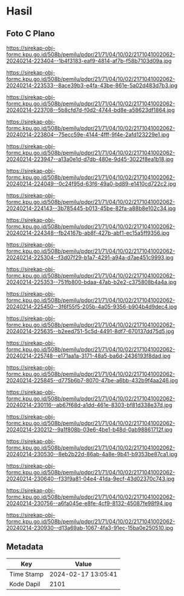 # Hasil

## Foto C Plano

https://sirekap-obj-formc.kpu.go.id/508b/pemilu/pdpr/21/71/04/10/02/2171041002062-20240214-223404--1b4f3183-eaf9-4814-af7b-f58b7103d09a.jpg

https://sirekap-obj-formc.kpu.go.id/508b/pemilu/pdpr/21/71/04/10/02/2171041002062-20240214-223533--8ace39b3-e4fa-43be-861e-5a02d483d7b3.jpg

https://sirekap-obj-formc.kpu.go.id/508b/pemilu/pdpr/21/71/04/10/02/2171041002062-20240214-223708--5b8cfd7d-f0d2-4744-bd8e-a58623df1864.jpg

https://sirekap-obj-formc.kpu.go.id/508b/pemilu/pdpr/21/71/04/10/02/2171041002062-20240214-223804--75ecc59e-4144-4fff-9f4e-2afd123229e1.jpg

https://sirekap-obj-formc.kpu.go.id/508b/pemilu/pdpr/21/71/04/10/02/2171041002062-20240214-223947--a13a0e1d-d7db-480e-9d45-3022f8ea1b18.jpg

https://sirekap-obj-formc.kpu.go.id/508b/pemilu/pdpr/21/71/04/10/02/2171041002062-20240214-224049--0c24f95d-63f6-49a0-bd89-e1410cd722c2.jpg

https://sirekap-obj-formc.kpu.go.id/508b/pemilu/pdpr/21/71/04/10/02/2171041002062-20240214-224143--3b785445-b013-45be-82fa-a88b8e102c34.jpg

https://sirekap-obj-formc.kpu.go.id/508b/pemilu/pdpr/21/71/04/10/02/2171041002062-20240214-224348--fb24167b-ab8f-427b-abf1-ec15a5ff9356.jpg

https://sirekap-obj-formc.kpu.go.id/508b/pemilu/pdpr/21/71/04/10/02/2171041002062-20240214-225304--f3d07f29-b1a7-4291-a94a-d7ae451c9993.jpg

https://sirekap-obj-formc.kpu.go.id/508b/pemilu/pdpr/21/71/04/10/02/2171041002062-20240214-225353--751fb800-bdaa-47ab-b2e2-c375808b4a4a.jpg

https://sirekap-obj-formc.kpu.go.id/508b/pemilu/pdpr/21/71/04/10/02/2171041002062-20240214-225450--3f6f55f5-205b-4a05-9356-b904b4d9dec4.jpg

https://sirekap-obj-formc.kpu.go.id/508b/pemilu/pdpr/21/71/04/10/02/2171041002062-20240214-225635--b2eed751-5c5d-4491-8df7-670137dd75d5.jpg

https://sirekap-obj-formc.kpu.go.id/508b/pemilu/pdpr/21/71/04/10/02/2171041002062-20240214-225748--e171aa1a-3171-48a5-ba6d-2436193f8dad.jpg

https://sirekap-obj-formc.kpu.go.id/508b/pemilu/pdpr/21/71/04/10/02/2171041002062-20240214-225845--d775b6b7-8070-47be-a6bb-432b9f4aa246.jpg

https://sirekap-obj-formc.kpu.go.id/508b/pemilu/pdpr/21/71/04/10/02/2171041002062-20240214-230116--ab67f68d-a1dd-461e-8303-bf81d338e37d.jpg

https://sirekap-obj-formc.kpu.go.id/508b/pemilu/pdpr/21/71/04/10/02/2171041002062-20240214-230212--9a1f808b-03e6-4be1-b48d-0ab98861712f.jpg

https://sirekap-obj-formc.kpu.go.id/508b/pemilu/pdpr/21/71/04/10/02/2171041002062-20240214-230530--8eb2b22d-86ab-4a8e-9b41-b9353be87ca1.jpg

https://sirekap-obj-formc.kpu.go.id/508b/pemilu/pdpr/21/71/04/10/02/2171041002062-20240214-230640--f33f9a81-04e4-41da-9ecf-43d02370c743.jpg

https://sirekap-obj-formc.kpu.go.id/508b/pemilu/pdpr/21/71/04/10/02/2171041002062-20240214-230756--a6fa045e-e8fe-4cf9-8132-45087fe98f94.jpg

https://sirekap-obj-formc.kpu.go.id/508b/pemilu/pdpr/21/71/04/10/02/2171041002062-20240214-230930--d13a69ab-1067-4fa3-91ec-15ba0e250510.jpg


## Metadata

| Key        | Value               |
| ---------- | ------------------- |
| Time Stamp | 2024-02-17 13:05:41 |
| Kode Dapil | 2101                |



